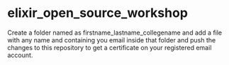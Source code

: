 # elixir_open_source_workshop

Create a folder named as firstname_lastname_collegename and add a file with any name and containing you email inside that folder and push the changes to this repository to get a certificate on your registered email account.
